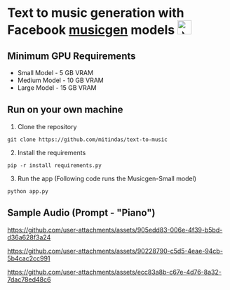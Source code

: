 # Text to music generation with Facebook [musicgen](https://github.com/facebookresearch/audiocraft/blob/main/docs/MUSICGEN.md) models <img src="https://fonts.gstatic.com/s/e/notoemoji/latest/1f3b6/512.gif" alt="🎶" width="32" height="32"> 
## Minimum GPU Requirements
 - Small Model - 5 GB VRAM
 - Medium Model - 10 GB VRAM
 - Large Model - 15 GB VRAM
## Run on your own machine
1. Clone the repository
```shell
git clone https://github.com/mitindas/text-to-music
```
2. Install the requirements
```shell
pip -r install requirements.py
```
3. Run the app (Following code runs the Musicgen-Small model)
```shell
python app.py
```
## Sample Audio (Prompt - "Piano")



https://github.com/user-attachments/assets/905edd83-006e-4f39-b5bd-d36a628f3a24



https://github.com/user-attachments/assets/90228790-c5d5-4eae-94cb-5b4cac2cc991



https://github.com/user-attachments/assets/ecc83a8b-c67e-4d76-8a32-7dac78ed48c6

